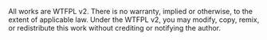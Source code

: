 All works are WTFPL v2. There is no warranty, implied or otherwise, to the extent of applicable law. 
Under the WTFPL v2, you may modify, copy, remix, or redistribute this work without crediting or notifying the author.
